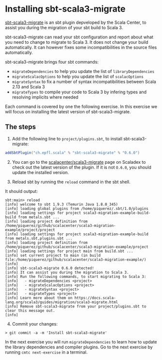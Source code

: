 # Installing sbt-scala3-migrate

[sbt-scala3-migrate](https://github.com/scalacenter/scala3-migrate) is an sbt
plugin depveloped by the Scala Center, to assist you during the migration of
your sbt build to Scala 3.

sbt-scala3-migrate can read your sbt configuration and report about what you
need to change to migrate to Scala 3. It does not change your build
automatically. It can however fixes some incompatibilities in the source files
automatically.

sbt-scala3-migrate brings four sbt commands:

- `migrateDependencies` to help you update the list of `libraryDependencies`
- `migrateScalacOptions` to help you update the list of `scalacOptions`
- `migrateSyntax` to fix a number of syntax incompatibilities between Scala 2.13
  and Scala 3
- `migrateTypes` to compile your code to Scala 3 by infering types and resolving
  implicits where needed

Each command is covered by one the following exercise. In this exercise we will
focus on installing the latest version of sbt-scala3-migrate.

## The steps

1. Add the following line to `project/plugins.sbt`, to install
   sbt-scala3-migrate:

```scala
addSbtPlugin("ch.epfl.scala" % "sbt-scala3-migrate" % "0.6.0")
```

2. You can go to the
   [scalacenter/scala3-migrate](https://index.scala-lang.org/scalacenter/scala3-migrate)
   page on Scaladex to check out the latest version of the plugin. If it is not
   `O.6.0`, you should update the installed version.

3. Reload sbt by running the `reload` command in the sbt shell.

It should output:

```shell
sbt:main> reload
[info] welcome to sbt 1.9.3 (Temurin Java 1.8.0_345)
[info] loading global plugins from /home/piquerez/.sbt/1.0/plugins
[info] loading settings for project scala3-migration-example-build-build from metals.sbt ...
[info] loading project definition from /home/piquerez/github/scalacenter/scala3-migration-example/project/project
[info] loading settings for project scala3-migration-example-build from metals.sbt,plugins.sbt ...
[info] loading project definition from /home/piquerez/github/scalacenter/scala3-migration-example/project
[info] loading settings for project main from build.sbt ...
[info] set current project to main (in build file:/home/piquerez/github/scalacenter/scala3-migration-example/)
[info] 
[info] sbt-scala3-migrate 0.6.0 detected!
[info] It can assist you during the migration to Scala 3.
[info] Run the following commands, to start migrating to Scala 3:
[info]   - migrateDependencies <project>
[info]   - migrateScalacOptions <project>
[info]   - migrateSyntax <project>
[info]   - migrateTypes <project>
[info] Learn more about them on https://docs.scala-lang.org/scala3/guides/migration/scala3-migrate.html
[info] Remove sbt-scala3-migrate from your project/plugins.sbt to clear this message out.
[info]
```

4. Commit your changes:

```shell
> git commit -a -m 'Install sbt-scala3-migrate'
```

In the next exercise you will run `migrateDependencies` to learn how to update
the library dependencies and compiler plugins. Go to the next exercise by
running `cmtc next-exercise` in a terminal.
